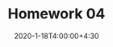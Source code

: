 ---
type: assignment
date: 2020-1-18T4:00:00+4:30
title: Homework 04
pdf: /Static_files/assignments/04_hw.pdf
due: 2020-1-23T23:59:00+3:30
---